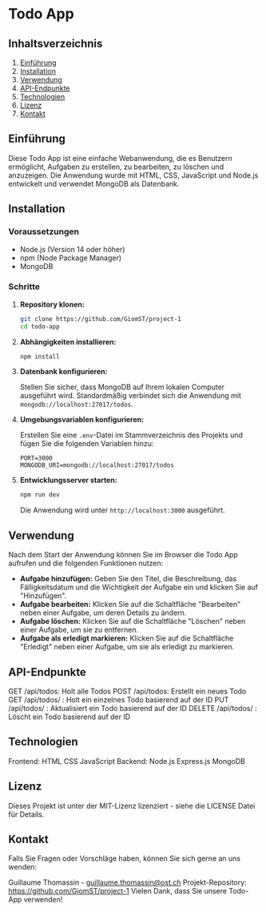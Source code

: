 # Todo App

## Inhaltsverzeichnis

1. [Einführung](#einführung)
2. [Installation](#installation)
3. [Verwendung](#verwendung)
4. [API-Endpunkte](#api-endpunkte)
5. [Technologien](#technologien)
6. [Lizenz](#lizenz)
7. [Kontakt](#kontakt)

## Einführung

Diese Todo App ist eine einfache Webanwendung, die es Benutzern ermöglicht, Aufgaben zu erstellen, zu bearbeiten, zu löschen und anzuzeigen. Die Anwendung wurde mit HTML, CSS, JavaScript und Node.js entwickelt und verwendet MongoDB als Datenbank.

## Installation

### Voraussetzungen

- Node.js (Version 14 oder höher)
- npm (Node Package Manager)
- MongoDB

### Schritte

1. **Repository klonen:**

    ```bash
    git clone https://github.com/GiomST/project-1
    cd todo-app
    ```

2. **Abhängigkeiten installieren:**

    ```bash
    npm install
    ```

3. **Datenbank konfigurieren:**

    Stellen Sie sicher, dass MongoDB auf Ihrem lokalen Computer ausgeführt wird. Standardmäßig verbindet sich die Anwendung mit `mongodb://localhost:27017/todos`.

4. **Umgebungsvariablen konfigurieren:**

    Erstellen Sie eine `.env`-Datei im Stammverzeichnis des Projekts und fügen Sie die folgenden Variablen hinzu:

    ```plaintext
    PORT=3000
    MONGODB_URI=mongodb://localhost:27017/todos
    ```

5. **Entwicklungsserver starten:**

    ```bash
    npm run dev
    ```

    Die Anwendung wird unter `http://localhost:3000` ausgeführt.

## Verwendung

Nach dem Start der Anwendung können Sie im Browser die Todo App aufrufen und die folgenden Funktionen nutzen:

- **Aufgabe hinzufügen:** Geben Sie den Titel, die Beschreibung, das Fälligkeitsdatum und die Wichtigkeit der Aufgabe ein und klicken Sie auf "Hinzufügen".
- **Aufgabe bearbeiten:** Klicken Sie auf die Schaltfläche "Bearbeiten" neben einer Aufgabe, um deren Details zu ändern.
- **Aufgabe löschen:** Klicken Sie auf die Schaltfläche "Löschen" neben einer Aufgabe, um sie zu entfernen.
- **Aufgabe als erledigt markieren:** Klicken Sie auf die Schaltfläche "Erledigt" neben einer Aufgabe, um sie als erledigt zu markieren.



## API-Endpunkte
GET /api/todos: Holt alle Todos
POST /api/todos: Erstellt ein neues Todo
GET /api/todos/
: Holt ein einzelnes Todo basierend auf der ID
PUT /api/todos/
: Aktualisiert ein Todo basierend auf der ID
DELETE /api/todos/
: Löscht ein Todo basierend auf der ID

## Technologien
Frontend:
HTML
CSS
JavaScript
Backend:
Node.js
Express.js
MongoDB

## Lizenz
Dieses Projekt ist unter der MIT-Lizenz lizenziert - siehe die LICENSE Datei für Details.

## Kontakt
Falls Sie Fragen oder Vorschläge haben, können Sie sich gerne an uns wenden:

Guillaume Thomassin - guillaume.thomassin@ost.ch
Projekt-Repository: https://github.com/GiomST/project-1
Vielen Dank, dass Sie unsere Todo-App verwenden!